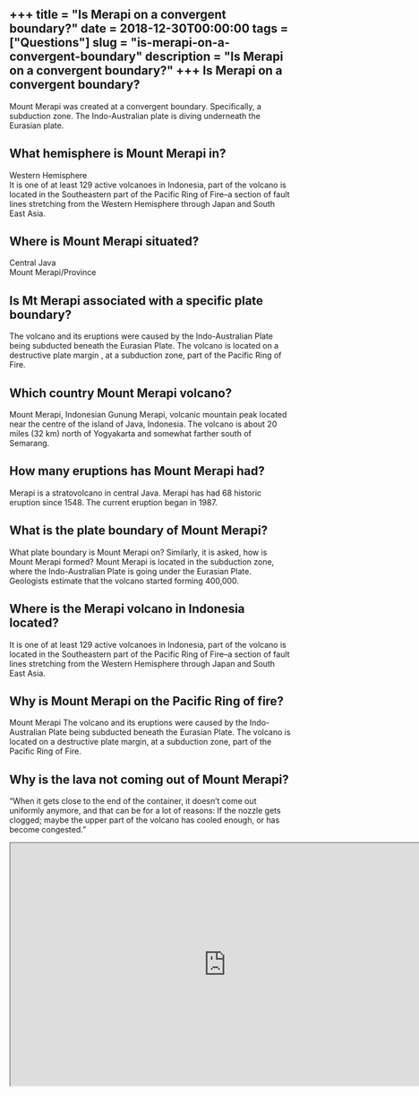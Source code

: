 +++
title = "Is Merapi on a convergent boundary?"
date = 2018-12-30T00:00:00
tags = ["Questions"]
slug = "is-merapi-on-a-convergent-boundary"
description = "Is Merapi on a convergent boundary?"
+++
Is Merapi on a convergent boundary?
-----------------------------------

Mount Merapi was created at a convergent boundary. Specifically, a subduction zone. The Indo-Australian plate is diving underneath the Eurasian plate.

What hemisphere is Mount Merapi in?
-----------------------------------

Western Hemisphere  
It is one of at least 129 active volcanoes in Indonesia, part of the volcano is located in the Southeastern part of the Pacific Ring of Fire–a section of fault lines stretching from the Western Hemisphere through Japan and South East Asia.

Where is Mount Merapi situated?
-------------------------------

Central Java  
Mount Merapi/Province

Is Mt Merapi associated with a specific plate boundary?
-------------------------------------------------------

The volcano and its eruptions were caused by the Indo-Australian Plate being subducted beneath the Eurasian Plate. The volcano is located on a destructive plate margin , at a subduction zone, part of the Pacific Ring of Fire.

Which country Mount Merapi volcano?
-----------------------------------

Mount Merapi, Indonesian Gunung Merapi, volcanic mountain peak located near the centre of the island of Java, Indonesia. The volcano is about 20 miles (32 km) north of Yogyakarta and somewhat farther south of Semarang.

How many eruptions has Mount Merapi had?
----------------------------------------

Merapi is a stratovolcano in central Java. Merapi has had 68 historic eruption since 1548. The current eruption began in 1987.

What is the plate boundary of Mount Merapi?
-------------------------------------------

What plate boundary is Mount Merapi on? Similarly, it is asked, how is Mount Merapi formed? Mount Merapi is located in the subduction zone, where the Indo-Australian Plate is going under the Eurasian Plate. Geologists estimate that the volcano started forming 400,000.

Where is the Merapi volcano in Indonesia located?
-------------------------------------------------

It is one of at least 129 active volcanoes in Indonesia, part of the volcano is located in the Southeastern part of the Pacific Ring of Fire–a section of fault lines stretching from the Western Hemisphere through Japan and South East Asia.

Why is Mount Merapi on the Pacific Ring of fire?
------------------------------------------------

Mount Merapi The volcano and its eruptions were caused by the Indo-Australian Plate being subducted beneath the Eurasian Plate. The volcano is located on a destructive plate margin, at a subduction zone, part of the Pacific Ring of Fire.

Why is the lava not coming out of Mount Merapi?
-----------------------------------------------

“When it gets close to the end of the container, it doesn’t come out uniformly anymore, and that can be for a lot of reasons: If the nozzle gets clogged; maybe the upper part of the volcano has cooled enough, or has become congested.”

<iframe allow="accelerometer; autoplay; clipboard-write; encrypted-media; gyroscope; picture-in-picture" allowfullscreen="" class="__youtube_prefs__  epyt-is-override  no-lazyload" data-no-lazy="1" data-origheight="433" data-origwidth="770" data-skipgform_ajax_framebjll="" height="433" id="_ytid_11786" loading="lazy" src="https://www.youtube.com/embed/n2g53U-Mex8?enablejsapi=1&autoplay=0&cc_load_policy=0&cc_lang_pref=&iv_load_policy=1&loop=0&modestbranding=0&rel=1&fs=1&playsinline=0&autohide=2&theme=dark&color=red&controls=1&" title="YouTube player" width="770"></iframe>